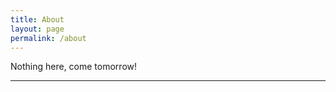 ```yaml
---
title: About
layout: page
permalink: /about
---
```

Nothing here, come tomorrow!

<hr class="hr-text" data-content="DataTerms: Where Terms and Concepts Tango in Harmony">